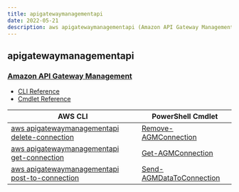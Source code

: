```yaml
---
title: apigatewaymanagementapi
date: 2022-05-21
description: aws apigatewaymanagementapi (Amazon API Gateway Management) command/cmdlet list.
---
```


## apigatewaymanagementapi

### [Amazon API Gateway Management](https://aws.amazon.com/api-gateway/)

* [CLI Reference](https://docs.aws.amazon.com/cli/latest/reference/apigatewaymanagementapi/index.html)
* [Cmdlet Reference](https://docs.aws.amazon.com/powershell/latest/reference/items/Amazon_API_Gateway_Management_API_cmdlets.html)

|AWS CLI|PowerShell Cmdlet|
|----|----|
|[aws apigatewaymanagementapi delete-connection](https://docs.aws.amazon.com/cli/latest/reference/apigatewaymanagementapi/delete-connection.html)|[Remove-AGMConnection](https://docs.aws.amazon.com/powershell/latest/reference/items/Remove-AGMConnection.html)|
|[aws apigatewaymanagementapi get-connection](https://docs.aws.amazon.com/cli/latest/reference/apigatewaymanagementapi/get-connection.html)|[Get-AGMConnection](https://docs.aws.amazon.com/powershell/latest/reference/items/Get-AGMConnection.html)|
|[aws apigatewaymanagementapi post-to-connection](https://docs.aws.amazon.com/cli/latest/reference/apigatewaymanagementapi/post-to-connection.html)|[Send-AGMDataToConnection](https://docs.aws.amazon.com/powershell/latest/reference/items/Send-AGMDataToConnection.html)|

